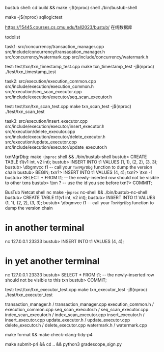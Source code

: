 bustub shell:
cd build && make -j$(nproc) shell
./bin/bustub-shell

make -j$(nproc) sqllogictest

https://15445.courses.cs.cmu.edu/fall2023/bustub/ 在线数据库

todolist

task1:
src/concurrency/transaction_manager.cpp
src/include/concurrency/transacation_manager.h
src/concurrency/watermark.cpp
src/include/concurrency/watermark.h

test:
test/txn/txn_timestamp_test.cpp
make txn_timestamp_test -j$(nproc)
./test/txn_timestamp_test

task2:
src/execution/execution_common.cpp
src/include/execution/execution_common.h
src/execution/seq_scan_executor.cpp
src/include/execution/executor/seq_scan_executor.h

test:
test/txn/txn_scan_test.cpp
make txn_scan_test -j$(nproc)
./test/txn_scan_test

task3:
src/execution/insert_executor.cpp
src/include/execution/executor/insert_executor.h
src/execution/delete_executor.cpp
src/include/execution/executor/delete_executor.h
src/execution/update_executor.cpp
src/include/execution/executor/update_executor.h

txnMgrDbg:
make -j`nproc` shell && ./bin/bustub-shell
bustub> CREATE TABLE t1(v1 int, v2 int);
bustub> INSERT INTO t1 VALUES (1, 1), (2, 2), (3, 3);
bustub> \dbgmvcc t1 -- call your `TxnMgrDbg` function to dump the version chain
bustub> BEGIN;
txn?> INSERT INTO t1 VALUES (4, 4);
txn?> \txn -1
bustub> SELECT * FROM t1; -- the newly-inserted row should not be visible to other txns
bustub> \txn ? -- use the id you see before
txn?> COMMIT;

 BusTub Netcat shell   nc
make -j`nproc` nc-shell && ./bin/bustub-nc-shell
bustub> CREATE TABLE t1(v1 int, v2 int);
bustub> INSERT INTO t1 VALUES (1, 1), (2, 2), (3, 3);
bustub> \dbgmvcc t1 -- call your `TxnMgrDbg` function to dump the version chain
# in another terminal
nc 127.0.0.1 23333
bustub> INSERT INTO t1 VALUES (4, 4);
# in yet another terminal
nc 127.0.0.1 23333
bustub> SELECT * FROM t1; -- the newly-inserted row should not be visible to this txn
bustub> COMMIT;

test:
test/txn/txn_executor_test.cpp
make txn_executor_test -j$(nproc)
./test/txn_executor_test

transaction_manager.h / transaction_manager.cpp
execution_common.h / execution_common.cpp
seq_scan_executor.h / seq_scan_executor.cpp
index_scan_executor.h / index_scan_executor.cpp
insert_executor.h / insert_executor.cpp
update_executor.h / update_executor.cpp
delete_executor.h / delete_executor.cpp
watermark.h / watermark.cpp

make format && make check-clang-tidy-p4

 make submit-p4 && cd .. && python3 gradescope_sign.py